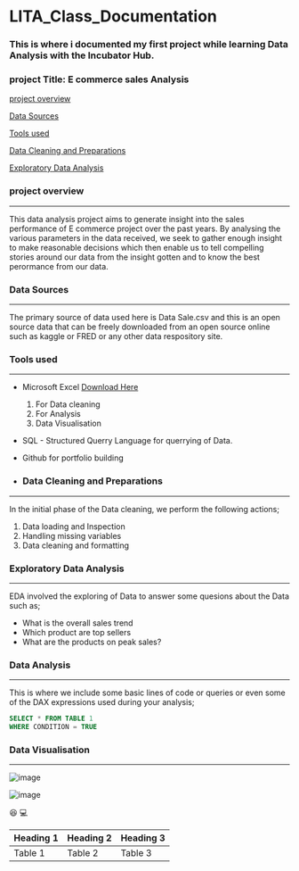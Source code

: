 # LITA_Class_Documentation

### This is where i documented my first project while learning Data Analysis with the Incubator Hub.

### project Title: E commerce sales Analysis

[project overview](#project-overview)

[Data Sources](#data-sources)

[Tools used](#tools-used)

[Data Cleaning and Preparations](#data-cleaning-and-preparations)

[Exploratory Data Analysis](#exploratory-data-analysis)







### project overview
---
This data analysis project aims to generate insight into the sales performance of E commerce project over the past years. By analysing the various parameters in the data received, we seek to gather enough insight to make reasonable decisions which then enable us to tell compelling stories around our data from the insight gotten and to know the best perormance from our data.

### Data Sources
---
The primary source of data used here is Data Sale.csv and this is an open source data that can be freely downloaded from an open source online such as kaggle or FRED or any other data respository site.

### Tools used
---
- Microsoft Excel [Download Here](https://www.microsoft.com)
  1.  For Data cleaning
  2.  For Analysis
  3.  Data Visualisation

- SQL - Structured Querry Language for querrying of Data.
- Github for portfolio building

- ### Data Cleaning and Preparations
---
  In the initial phase of the Data cleaning, we perform the following actions;
  1.  Data loading and Inspection
  2.  Handling missing variables
  3.  Data cleaning and formatting

   ### Exploratory Data Analysis
  ---
  EDA involved the exploring of Data to answer some quesions about the Data such as;
  -  What is the overall sales trend
  -  Which product are top sellers
  -  What are the products on peak sales?

 ### Data Analysis
 ---
  This is where we include some basic lines of code or queries or even some of the DAX expressions used during your analysis;

  ```SQL
  SELECT * FROM TABLE 1
  WHERE CONDITION = TRUE
  ```

  ### Data Visualisation
  ---

![image](https://github.com/user-attachments/assets/a48af409-c836-4785-9600-1f9840c28c6f)

![image](https://github.com/user-attachments/assets/f7aabfe2-dda1-4e24-aa01-bc359ff20e12)

😆 
💻


|Heading 1|Heading 2|Heading 3|
|---------|---------|---------|
|Table 1|Table 2|Table 3|





  
